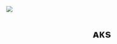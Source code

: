 <img src="https://user-images.githubusercontent.com/73097560/115834477-dbab4500-a447-11eb-908a-139a6edaec5c.gif">
<p align="center">
<h1 align="center">
  <b>ᴀᴋs</b>
</h1>
